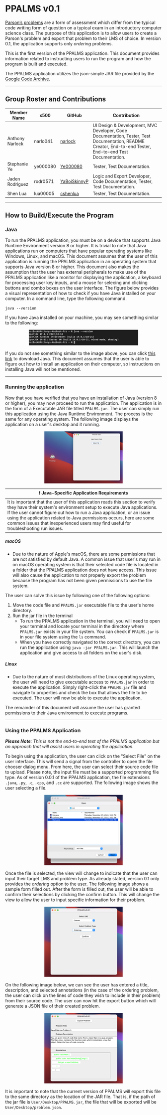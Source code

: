 # **PPALMS v0.1**
[Parson’s problems](https://en.wikipedia.org/wiki/Parsons_problems) are a form of assessment which differ from the typical code writing form of question on a typical exam in an introductory computer science class. The purpose of this application is to allow users to create a Parson's problem and export that problem to their LMS of choice. In version 0.1, the application supports only *ordering* problems.

This is the first version of the PPALMS application. This document provides information related to instructing users to run the program and how the program is built and executed.

The PPALMS application utilizes the json-simple JAR file provided by the [Google Code Archive](https://code.google.com/archive/p/json-simple/downloads).

<hr>

## **Group Roster and Contributions**

| Member Name  | x500 | GitHub | Contribution | 
| ------------- | ------------- | ------------- |------------- |
| Anthony Narlock | narlo041  | [narlock](https://github.com/narlock) | UI Design & Development, MVC Developer, Code Documentation, Tester, Test Documentation, README Creator, End-to-end Tester, End-to-end Test Documentation. |
| Stephanie Ye | ye000080  | [Ye000080](https://github.com/Ye000080) | Tester, Test Documentation. |
| Jaden Rodriguez | rodr0571 | [YaBoiSkinnyP](https://github.com/yaboiskinnyp) | Logic and Export Developer, Code Documentation, Tester, Test Documentation. | 
| Shen Lua | lua00005 | [cshenlua](https://github.com/cshenlua) | Tester, Test Documentation. |

<hr>

## **How to Build/Execute the Program**

### **Java**
To run the PPALMS application, you must be on a device that supports Java Runtime Environment version 8 or higher. It is trivial to note that Java applications run on computers that have popular operating systems like Windows, Linux, and macOS. This document assumes that the user of this application is running the PPALMS application in an operating system that supports Java version 8 or higher. This document also makes the assumption that the user has external peripherals to make use of the PPALMS application like a monitor for displaying the application, a keyboard for processing user key inputs, and a mouse for selecing and clicking buttons and combo boxes on the user interface. The figure below provides a visual representation of how to check if you have Java installed on your computer. In a command line, type the following command.

```
java --version
```

If you have Java installed on your machine, you may see something similar to the following:

<center>
    <img src="./readmeAssets/javaVersion.png" width=70%>
</center>

If you do not see something similar to the image above, you can click [this link](http://java.com/) to download Java. This document assumes that the user is able to figure out how to install an application on their computer, so instructions on installing Java will not be mentioned.

<hr>

### **Running the application**
Now that you have verified that you have an installation of Java (version 8 or higher), you may now proceed to run the application. The application is in the form of a Executable JAR file titled `PPALMS.jar`. The user can simply run this application using the Java Runtime Environment. The process is the same for any operating system. The following image displays the application on a user's desktop and it running.

<center>
    <img src="./readmeAssets/javaRunning.png" width=50%>
</center>


| ❗️ **Java-Specific Application Requirements** |
| ------|
| It is important that the user of this application reads this section to verify they have their system's environment setup to execute Java applications. If the user cannot figure out how to run a Java application, or an issue using the application related to Java permissions occurs, here are some common issues that inexperienced users may find useful for troubleshooting run issues.|

##### **macOS**
- Due to the nature of Apple's macOS, there are some permissions that are not satisfied by default Java. A common issue that user's may run in on macOS operating system is that their selected code file is located in a folder that the PPALMS application does not have access. This issue will also cause the application to not properly export the problem because the program has not been given permissions to use the file system.

The user can solve this issue by following one of the following options:
1. Move the code file and `PPALMS.jar` executable file to the user's home directory.
2. Run the jar file in the terminal
    - To run the PPALMS application in the terminal, you will need to open your terminal and locate your terminal in the directory where `PPALMS.jar` exists in your file system. You can check if `PPALMS.jar` is in your file system using the `ls` command.
    - When you have correctly navigated to the correct directory, you can run the application using `java -jar PPALMS.jar`. This will launch the application and give access to all folders on the user's disk.

##### **Linux**
- Due to the nature of most distributions of the Linux operating system, the user will need to give executable access to `PPALMS.jar` in order to execute the application. Simply right-click the `PPALMS.jar` file and navigate to properties and check the box that allows the file to be executed. The user will now be able to execute the application.

The remainder of this document will assume the user has granted permissions to their Java environment to execute programs.

<hr>

### **Using the PPALMS Application**
*__Please Note__: This is not the end-to-end test of the PPALMS application but an approach that will assist users in operating the application.*

To begin using the application, the user can click on the "Select File" on the user interface. This will send a signal from the controller to open the file chooser dialog menu. From here, the user can select their source code file to upload. Please note, the input file must be a supported programming file type. As of version 0.0.1 of the PPALMS application, the file extensions `.java`, `.py`, `.c`, `.cpp`, and `.cc` are supported. The following image shows the user selecting a file.

<center>
    <img src="./readmeAssets/javaOpenFile.png" width=50%>
</center>

Once the file is selected, the view will change to indicate that the user can input their target LMS and problem type. As already stated, version 0.1 only provides the *ordering* option to the user. The following image shows a sample form filled out. After the form is filled out, the user will be able to confirm their selections by clicking the confirm button. This will change the view to allow the user to input specific information for their problem.

<center>
    <img src="./readmeAssets/javaLmsInfo.png" width=50%>
</center>

On the following image below, we can see the user has entered a title, description, and selected annotations (in the case of the ordering problem, the user can click on the lines of code they wish to include in their problem) from their source code. The user can now hit the export button which will generate a JSON file of their created problem.

<center>
    <img src="./readmeAssets/javaProblemForm.png" width=50%>
</center>

It is important to note that the current version of PPALMS will export this file to the same directory as the location of the JAR file. That is, if the path of the jar file is `User/Desktop/PPALMS.jar`, the file that will be exported will be `User/Desktop/problem.json`.